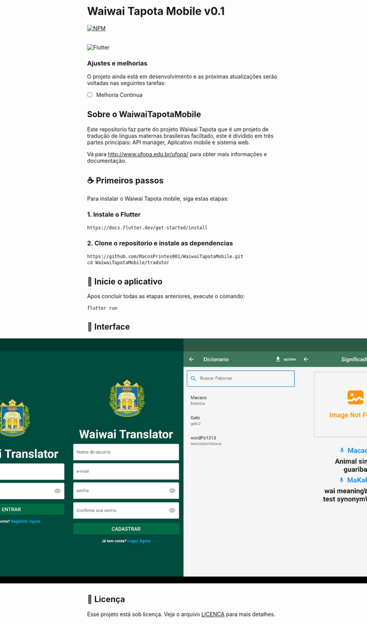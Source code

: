 # Waiwai Tapota Mobile v0.1
<!---Esses são exemplos. Veja https://shields.io para outras pessoas ou para personalizar este conjunto de escudos. Você pode querer incluir dependências, status do projeto e informações de licença aqui--->

[![NPM](https://img.shields.io/npm/l/react)](https://github.com/devsuperior/sds1-wmazoni/blob/master/LICENSE)

<div style="display:inline_block"><br/>
<img align="center" alt="Flutter" src="https://img.shields.io/badge/Flutter-02569B?style=for-the-badge&logo=flutter&logoColor=white"/>
</div>


### Ajustes e melhorias

O projeto ainda está em desenvolvimento e as próximas atualizações serão voltadas nas seguintes tarefas:

- [ ] Melhoria Continua


## Sobre o WaiwaiTapotaMobile
Este repositorio faz parte do projeto Waiwai Tapota que é um projeto de tradução de linguas maternas brasileiras faciltado, este é dividido em três partes principais: API manager, Aplicativo mobile e sistema web.

Vá para http://www.ufopa.edu.br/ufopa/ para obter mais informações e documentação.

## ☕ Primeiros passos

Para instalar o Waiwai Tapota mobile, siga estas etapas:

### 1. Instale o Flutter

```
https://docs.flutter.dev/get-started/install
```

### 2. Clone o repositorio e instale as dependencias
```
https://github.com/MacosPrintes001/WaiwaiTapotaMobile.git
cd WaiwaiTapotaMobile/tradutor
```

## 🚀 Inicie o aplicativo

Apos concluir todas as etapas anteriores, execute o comando:

```
flutter run
```
## 📱 Interface

<div style="display: flex; justify-content: center;">
  <img src="https://github.com/MacosPrintes001/WaiwaiTapotaMobile/blob/main/tradutor/Interface/login.jpeg" width="300">
  <img src="https://github.com/MacosPrintes001/WaiwaiTapotaMobile/blob/main/tradutor/Interface/cadastro.jpeg" width="300">
  <img src="https://github.com/MacosPrintes001/WaiwaiTapotaMobile/blob/main/tradutor/Interface/busca.jpeg" width="300">

  <br/>
  <img src="https://github.com/MacosPrintes001/WaiwaiTapotaMobile/blob/main/tradutor/Interface/significado.jpeg" width="300">
</div>

## 📝 Licença

Esse projeto está sob licença. Veja o arquivo [LICENÇA](LICENSE.md) para mais detalhes.
